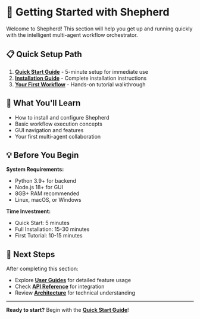 # 🚀 Getting Started with Shepherd

Welcome to Shepherd! This section will help you get up and running quickly with the intelligent multi-agent workflow orchestrator.

## 📋 Quick Setup Path

1. **[Quick Start Guide](quick-start.md)** - 5-minute setup for immediate use
2. **[Installation Guide](installation.md)** - Complete installation instructions
3. **[Your First Workflow](first-workflow.md)** - Hands-on tutorial walkthrough

## 🎯 What You'll Learn

- How to install and configure Shepherd
- Basic workflow execution concepts
- GUI navigation and features
- Your first multi-agent collaboration

## 💡 Before You Begin

**System Requirements:**
- Python 3.9+ for backend
- Node.js 18+ for GUI
- 8GB+ RAM recommended
- Linux, macOS, or Windows

**Time Investment:**
- Quick Start: 5 minutes
- Full Installation: 15-30 minutes
- First Tutorial: 10-15 minutes

## 🔗 Next Steps

After completing this section:
- Explore **[User Guides](../02-user-guides/)** for detailed feature usage
- Check **[API Reference](../03-api-reference/)** for integration
- Review **[Architecture](../04-architecture/)** for technical understanding

---

**Ready to start?** Begin with the **[Quick Start Guide](quick-start.md)**!